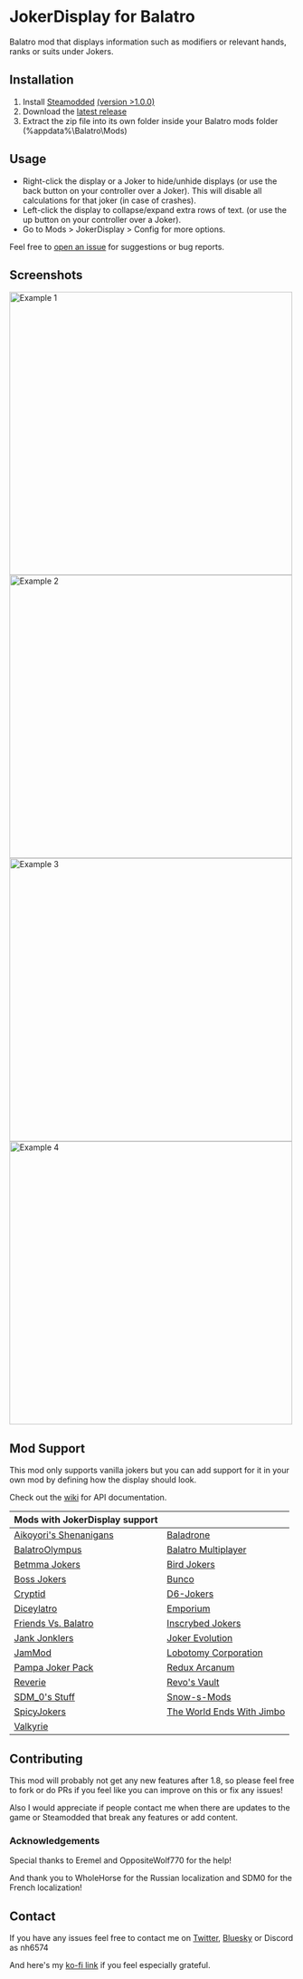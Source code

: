 # JokerDisplay for Balatro

Balatro mod that displays information such as modifiers or relevant hands, ranks or suits under Jokers.

## Installation

1. Install [Steamodded](https://github.com/Steamopollys/Steamodded) [(version >1.0.0)](https://github.com/Steamodded/smods/wiki)
2. Download the [latest release](https://github.com/nh6574/JokerDisplay/releases)
3. Extract the zip file into its own folder inside your Balatro mods folder (%appdata%\Balatro\Mods)

## Usage

* Right-click the display or a Joker to hide/unhide displays (or use the back button on your controller over a Joker). This will disable all calculations for that joker (in case of crashes).
* Left-click the display to collapse/expand extra rows of text. (or use the up button on your controller over a Joker).
* Go to Mods > JokerDisplay > Config for more options.

Feel free to [open an issue](https://github.com/nh6574/JokerDisplay/issues) for suggestions or bug reports.

## Screenshots

<img src="examples/example_1.png" alt="Example 1" width="500">
<img src="examples/example_2.png" alt="Example 2" width="500">
<img src="examples/example_3.png" alt="Example 3" width="500">
<img src="examples/example_4.png" alt="Example 4" width="500">

## Mod Support

This mod only supports vanilla jokers but you can add support for it in your own mod by defining how the display should look.

Check out the [wiki](https://github.com/nh6574/JokerDisplay/wiki) for API documentation.

| Mods with JokerDisplay support |  |
|---|---|
| [Aikoyori's Shenanigans](https://github.com/Aikoyori/Balatro-Aikoyoris-Shenanigans) | [Baladrone](https://github.com/fantasygone/Baladrone) |
| [BalatroOlympus](https://github.com/lshtech/BalatroOlympus) | [Balatro Multiplayer](https://github.com/Balatro-Multiplayer/BalatroMultiplayer) | 
| [Betmma Jokers](https://github.com/betmma/my_balatro_mods) | [Bird Jokers](https://github.com/JustinBanzon/Bird-Jokers) |
| [Boss Jokers](https://github.com/KilledByLava/BossJokers) | [Bunco](https://github.com/Firch/Bunco) |
| [Cryptid](https://github.com/MathIsFun0/Cryptid) | [D6-Jokers](https://github.com/GauntletGames-2086/D6-Jokers) |
| [Diceylatro](https://nriomoder.itch.io/diceylatro) | [Emporium](https://github.com/krokshut/Emporium) |
| [Friends Vs. Balatro](https://github.com/rae-vyn/FriendsVsBalatro/tree/main) | [Inscrybed Jokers](https://github.com/LunaAstraCassiopeia/LunasBalatroMods) |
| [Jank Jonklers](https://github.com/spikeof2010/JankJonklers) | [Joker Evolution](https://github.com/SDM0/Joker-Evolution) | 
| [JamMod](https://github.com/WilsontheWolf/JamMod) | [Lobotomy Corporation](https://github.com/Mysthaps/LobotomyCorp) | 
| [Pampa Joker Pack](https://github.com/lshtech/balatro-pampa-joker-pack) | [Redux Arcanum](https://github.com/jumbocarrot0/Redux-Arcanum) |
| [Reverie](https://github.com/dvrp0/reverie/tree/main) | [Revo's Vault](https://github.com/Cdrvo/Revos-Vault---Balatro-Mod/tree/main) |
| [SDM_0's Stuff](https://github.com/SDM0/SDM_0-s-Stuff/) | [Snow-s-Mods](https://github.com/RattlingSnow353/Snow-s-Mods) |
| [SpicyJokers](https://github.com/RitchieDimaria/SpicyJokers) | [The World Ends With Jimbo](https://github.com/parchmentEngineer/The-World-Ends-With-Jimbo) |
| [Valkyrie](https://github.com/dainekoichi/Valkyrie-BalatroMod) |  |

## Contributing

This mod will probably not get any new features after 1.8, so please feel free to fork or do PRs if you feel like you can improve on this or fix any issues!

Also I would appreciate if people contact me when there are updates to the game or Steamodded that break any features or add content.

### Acknowledgements

Special thanks to Eremel and OppositeWolf770 for the help!

And thank you to WholeHorse for the Russian localization and SDM0 for the French localization!

## Contact

If you have any issues feel free to contact me on [Twitter](https://nh6574.com/), [Bluesky](https://bsky.app/profile/nh6574.com) or Discord as nh6574

And here's my [ko-fi link](https://ko-fi.com/nh6574) if you feel especially grateful.
